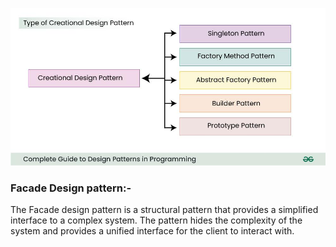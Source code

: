 ![img_1.png](../../../../../../../images/creational.png)
### Facade Design pattern:-
The Facade design pattern is a structural pattern that provides a simplified interface to a complex system. 
The pattern hides the complexity of the system and provides a unified interface for the client to interact with.